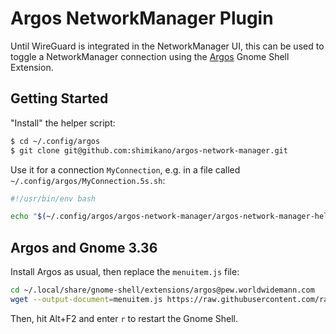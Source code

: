 # Argos NetworkManager Plugin

Until WireGuard is integrated in the NetworkManager UI, this can be used to toggle a NetworkManager connection using the [Argos](https://github.com/p-e-w/argos) Gnome Shell Extension.

## Getting Started

"Install" the helper script:

```bash
$ cd ~/.config/argos
$ git clone git@github.com:shimikano/argos-network-manager.git
```

Use it for a connection `MyConnection`, e.g. in a file called `~/.config/argos/MyConnection.5s.sh`:

```bash
#!/usr/bin/env bash

echo "$(~/.config/argos/argos-network-manager/argos-network-manager-helper.sh MyConnection)"
```

## Argos and Gnome 3.36

Install Argos as usual, then replace the `menuitem.js` file:

```bash
cd ~/.local/share/gnome-shell/extensions/argos@pew.worldwidemann.com
wget --output-document=menuitem.js https://raw.githubusercontent.com/rammie/argos/gnome-3.36/argos%40pew.worldwidemann.com/menuitem.js
```
Then, hit Alt+F2 and enter `r` to restart the Gnome Shell.

